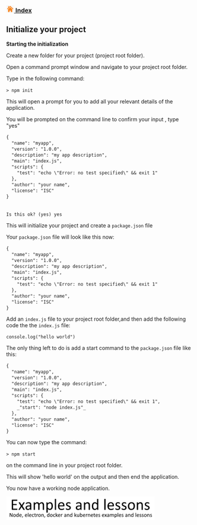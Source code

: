 ### [![Index](https://github.com/Roche-Olivier/help.windows10.nodejs.basics/blob/master/_content/_images/home.png "Index") Index](https://github.com/Roche-Olivier/help.windows10.nodejs.basics)

## Initialize your project

**Starting the initialization**

Create a new folder for your project (project root folder).

Open a command prompt window and navigate to your project root folder.

Type in the following command:

`> npm init`

This will open a prompt for you to add all your relevant details of the application.


You will be prompted on the command line to confirm your input , type "yes"
```
{
  "name": "myapp",
  "version": "1.0.0",
  "description": "my app description",
  "main": "index.js",
  "scripts": {
    "test": "echo \"Error: no test specified\" && exit 1"
  },
  "author": "your name",
  "license": "ISC"
}


Is this ok? (yes) yes
```
This will initialize your project and create a `package.json` file

Your `package.json` file will look like this now:
```
{
  "name": "myapp",
  "version": "1.0.0",
  "description": "my app description",
  "main": "index.js",
  "scripts": {
    "test": "echo \"Error: no test specified\" && exit 1"
  },
  "author": "your name",
  "license": "ISC"
}
```

Add an `index.js` file to your project root folder,and then add the following code the the `index.js` file:
```
console.log("hello world")
```

The only thing left to do is add a start command to the  `package.json` file like this:
```
{
  "name": "myapp",
  "version": "1.0.0",
  "description": "my app description",
  "main": "index.js",
  "scripts": {
    "test": "echo \"Error: no test specified\" && exit 1",
    _"start": "node index.js"_
  },
  "author": "your name",
  "license": "ISC"
}

```

You can now type the command:
 
`> npm start`

on the command line in your project root folder.


This will show 'hello world' on the output and then end the application.

You now have a working node application.



![Examples and lessons](https://github.com/Roche-Olivier/help.windows10.nodejs.basics/blob/master/_content/_images/footer.png "Examples and lessons")



